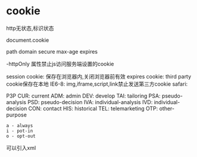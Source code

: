 # cookie
http无状态,标识状态

document.cookie

path
domain
secure
max-age
expires

-httpOnly 属性禁止js访问服务端设置的cookie

session cookie: 保存在浏览器内,关闭浏览器前有效
expires cookie: third party cookie保存在本地
	IE6-8: img,iframe,script,link禁止发送第三方cookie
	safari:

P3P
	CUR: current
	ADM: admin
	DEV: develop
	TAI: tailoring
	PSA: pseudo-analysis
	PSD: pseudo-decision
	IVA: individual-analysis
	IVD: individual-decision
	CON: contact
	HIS: historical
	TEL: telemarketing
	OTP: other-purpose
	
	a - always
	i - pot-in
	o - opt-out
	
可以引入xml
